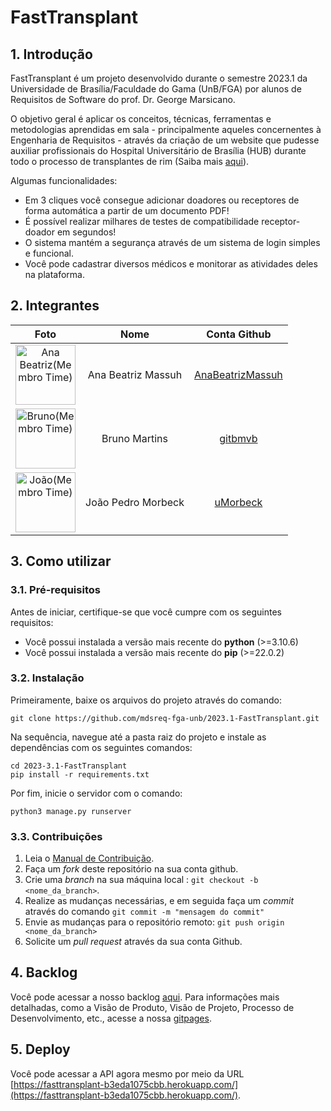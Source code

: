 # FastTransplant

## 1. Introdução
FastTransplant é um projeto desenvolvido durante o semestre 2023.1 da Universidade de Brasília/Faculdade do Gama (UnB/FGA) por alunos de Requisitos de Software do prof. Dr. George Marsicano. 

O objetivo geral é aplicar os conceitos, técnicas, ferramentas e metodologias aprendidas em sala - principalmente aqueles concernentes à Engenharia de Requisitos - através da criação de um website que pudesse auxiliar profissionais do Hospital Universitário de Brasília (HUB) durante todo o processo de transplantes de rim (Saiba mais [aqui](https://mdsreq-fga-unb.github.io/2023.1-FastTransplant/)).

Algumas funcionalidades:
- Em 3 cliques você consegue adicionar doadores ou receptores de forma automática a partir de um documento PDF!
- É possível realizar milhares de testes de compatibilidade receptor-doador em segundos!
- O sistema mantém a segurança através de um sistema de login simples e funcional.
- Você pode cadastrar diversos médicos e monitorar as atividades deles na plataforma.

## 2. Integrantes
| Foto | Nome | Conta Github |
| :---: | :---: | :----: |
| <img src="https://github.com/AnaBeatrizMassuh.png" alt="Ana Beatriz(Membro Time)" style="width: 10vw"> | Ana Beatriz Massuh | [AnaBeatrizMassuh](https://github.com/AnaBeatrizMassuh) |
| <img src="https://github.com/gitbmvb.png" alt="Bruno(Membro Time)" style="width: 10vw"> | Bruno Martins | [gitbmvb](https://github.com/gitbmvb) |
| <img src="https://github.com/uMorbeck.png" alt="João(Membro Time)" style="width: 10vw"> | João Pedro Morbeck | [uMorbeck](https://github.com/uMorbeck) |

## 3. Como utilizar
### 3.1. Pré-requisitos
Antes de iniciar, certifique-se que você cumpre com os seguintes requisitos:
- Você possui instalada a versão mais recente do **python** (>=3.10.6)
- Você possui instalada a versão mais recente do **pip** (>=22.0.2)

### 3.2. Instalação
Primeiramente, baixe os arquivos do projeto através do comando:
```
git clone https://github.com/mdsreq-fga-unb/2023.1-FastTransplant.git
```
Na sequência, navegue até a pasta raiz do projeto e instale as dependências com os seguintes comandos:
```
cd 2023-3.1-FastTransplant
pip install -r requirements.txt
```
Por fim, inicie o servidor com o comando:
```
python3 manage.py runserver
```

### 3.3. Contribuições
1. Leia o [Manual de Contribuição]().
2. Faça um *fork* deste repositório na sua conta github.
3. Crie uma *branch* na sua máquina local : `git checkout -b <nome_da_branch>`.
4. Realize as mudanças necessárias, e em seguida faça um *commit* através do comando `git commit -m "mensagem do commit"`
5. Envie as mudanças para o repositório remoto: `git push origin <nome_da_branch>`
6. Solicite um *pull request* através da sua conta Github.

## 4. Backlog
Você pode acessar a nosso backlog [aqui](https://docs.google.com/spreadsheets/d/1ZKEHNyYo_hBxK9R2Sjs1BWzV-quIr_ydlqZIk3Ac8Ew/edit?usp=sharing). Para informações mais detalhadas, como a Visão de Produto, Visão de Projeto, Processo de Desenvolvimento, etc., acesse a nossa [gitpages](https://mdsreq-fga-unb.github.io/2023.1-FastTransplant/).

## 5. Deploy
Você pode acessar a API agora mesmo por meio da URL [https://fasttransplant-b3eda1075cbb.herokuapp.com/](https://fasttransplant-b3eda1075cbb.herokuapp.com/).